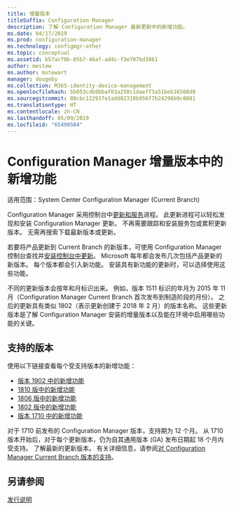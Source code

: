 ```yaml
---
title: 增量版本
titleSuffix: Configuration Manager
description: 了解 Configuration Manager 最新更新中的新增功能。
ms.date: 04/17/2019
ms.prod: configuration-manager
ms.technology: configmgr-other
ms.topic: conceptual
ms.assetid: b57acf0b-05b7-46af-ad4c-f3e707bd3861
author: mestew
ms.author: mstewart
manager: dougeby
ms.collection: M365-identity-device-management
ms.openlocfilehash: 5b053cdb8bbaf03a250c1daeff3a51beb16508d8
ms.sourcegitcommit: 80cbc122937e1add82310b956f7b24296b9c8081
ms.translationtype: HT
ms.contentlocale: zh-CN
ms.lasthandoff: 05/09/2019
ms.locfileid: "65499584"
---
```

# <a name="whats-new-in-configuration-manager-incremental-versions"></a>Configuration Manager 增量版本中的新增功能

适用范围：System Center Configuration Manager (Current Branch)

Configuration Manager 采用控制台中[更新和服务](/sccm/core/servers/manage/updates)进程。 此更新进程可以轻松发现和安装 Configuration Manager 更新。 不再需要跟踪和安装服务包或累积更新版本。 无需再搜索下载最新版本或更新。

若要将产品更新到 Current Branch 的新版本，可使用 Configuration Manager 控制台查找并[安装控制台中更新](/sccm/core/servers/manage/install-in-console-updates)。 Microsoft 每年都会发布几次包括产品更新的新版本。 每个版本都会引入新功能。 安装具有新功能的更新时，可以选择使用这些功能。 

不同的更新版本会按年和月标识出来。 例如，版本 1511 标识的年月为 2015 年 11 月（Configuration Manager Current Branch 首次发布到制造阶段的月份）。 之后的更新具有类似 1802（表示更新创建于 2018 年 2 月）的版本名称。 这些更新版本是了解 Configuration Manager 安装的增量版本以及能在环境中启用哪些功能的关键。



## <a name="supported-versions"></a>支持的版本

使用以下链接查看每个受支持版本的新增功能：

- [版本 1902 中的新增功能](/sccm/core/plan-design/changes/whats-new-in-version-1902)  
- [1810 版中的新增功能](/sccm/core/plan-design/changes/whats-new-in-version-1810)  
- [1806 版中的新增功能](/sccm/core/plan-design/changes/whats-new-in-version-1806)  
- [1802 版中的新增功能](/sccm/core/plan-design/changes/whats-new-in-version-1802)  
- [版本 1710 中的新增功能](/sccm/core/plan-design/changes/whats-new-in-version-1710)  

对于 1710 前发布的 Configuration Manager 版本，支持期为 12 个月。 从 1710 版本开始后，对于每个更新版本，仍为自其通用版本 (GA) 发布日期起 18 个月内受支持。  了解最新的更新版本。 有关详细信息，请参阅[对 Configuration Manager Current Branch 版本的支持](/sccm/core/servers/manage/current-branch-versions-supported)。  



## <a name="see-also"></a>另请参阅

[发行说明](/sccm/core/servers/deploy/install/release-notes)
